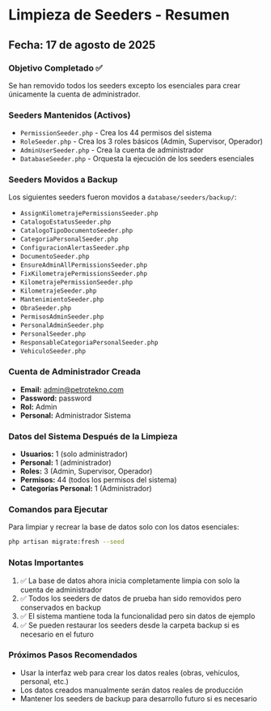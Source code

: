 # Limpieza de Seeders - Resumen

## Fecha: 17 de agosto de 2025

### Objetivo Completado ✅
Se han removido todos los seeders excepto los esenciales para crear únicamente la cuenta de administrador.

### Seeders Mantenidos (Activos)
- `PermissionSeeder.php` - Crea los 44 permisos del sistema
- `RoleSeeder.php` - Crea los 3 roles básicos (Admin, Supervisor, Operador)
- `AdminUserSeeder.php` - Crea la cuenta de administrador
- `DatabaseSeeder.php` - Orquesta la ejecución de los seeders esenciales

### Seeders Movidos a Backup
Los siguientes seeders fueron movidos a `database/seeders/backup/`:

- `AssignKilometrajePermissionsSeeder.php`
- `CatalogoEstatusSeeder.php`
- `CatalogoTipoDocumentoSeeder.php`
- `CategoriaPersonalSeeder.php`
- `ConfiguracionAlertasSeeder.php`
- `DocumentoSeeder.php`
- `EnsureAdminAllPermissionsSeeder.php`
- `FixKilometrajePermissionsSeeder.php`
- `KilometrajePermissionSeeder.php`
- `KilometrajeSeeder.php`
- `MantenimientoSeeder.php`
- `ObraSeeder.php`
- `PermisosAdminSeeder.php`
- `PersonalAdminSeeder.php`
- `PersonalSeeder.php`
- `ResponsableCategoriaPersonalSeeder.php`
- `VehiculoSeeder.php`

### Cuenta de Administrador Creada
- **Email:** admin@petrotekno.com
- **Password:** password
- **Rol:** Admin
- **Personal:** Administrador Sistema

### Datos del Sistema Después de la Limpieza
- **Usuarios:** 1 (solo administrador)
- **Personal:** 1 (administrador)
- **Roles:** 3 (Admin, Supervisor, Operador)
- **Permisos:** 44 (todos los permisos del sistema)
- **Categorías Personal:** 1 (Administrador)

### Comandos para Ejecutar
Para limpiar y recrear la base de datos solo con los datos esenciales:
```bash
php artisan migrate:fresh --seed
```

### Notas Importantes
1. ✅ La base de datos ahora inicia completamente limpia con solo la cuenta de administrador
2. ✅ Todos los seeders de datos de prueba han sido removidos pero conservados en backup
3. ✅ El sistema mantiene toda la funcionalidad pero sin datos de ejemplo
4. ✅ Se pueden restaurar los seeders desde la carpeta backup si es necesario en el futuro

### Próximos Pasos Recomendados
- Usar la interfaz web para crear los datos reales (obras, vehículos, personal, etc.)
- Los datos creados manualmente serán datos reales de producción
- Mantener los seeders de backup para desarrollo futuro si es necesario
